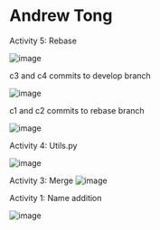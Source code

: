 # Andrew Tong
Activity 5: Rebase

![image](https://github.com/tongandrew2/ECE444-F2023-Assignment1/assets/64707450/02da4400-ee5e-4081-ba8b-284770850184)


c3 and c4 commits to develop branch


![image](https://github.com/tongandrew2/ECE444-F2023-Assignment1/assets/64707450/cc13a19f-179d-41be-a037-b0ad0ff879a0)

c1 and c2 commits to rebase branch


![image](https://github.com/tongandrew2/ECE444-F2023-Assignment1/assets/64707450/c61056a3-14ac-41af-ae5e-03990e9d7f80)

Activity 4: Utils.py

![image](https://github.com/tongandrew2/ECE444-F2023-Assignment1/assets/64707450/5433faf3-8c12-4289-8047-e81bf5cf3a2a)



Activity 3: Merge
![image](https://github.com/tongandrew2/ECE444-F2023-Assignment1/assets/64707450/bfbaf537-d1df-4e39-970f-eeebbccdd3db)

Activity 1: Name addition 

![image](https://github.com/tongandrew2/ECE444-F2023-Assignment1/assets/64707450/c65e68d5-0491-4d10-bf2f-2e342ee84cd3)


